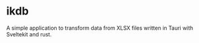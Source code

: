 # ikdb

A simple application to transform data from XLSX files written in Tauri with Sveltekit and rust.
